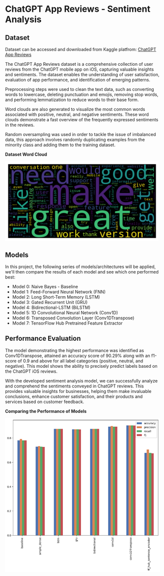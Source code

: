 # **ChatGPT App Reviews - Sentiment Analysis**

## **Dataset**

Dataset can be accessed and downloaded from Kaggle platfrom: [ChatGPT App Reviews](https://www.kaggle.com/datasets/saloni1712/chatgpt-app-reviews)

The ChatGPT App Reviews dataset is a comprehensive collection of user reviews from the ChatGPT mobile app on iOS, capturing valuable insights and sentiments. The dataset enables the understanding of user satisfaction, evaluation of app performance, and identification of emerging patterns.

Preprocessing steps were used to clean the text data, such as converting words to lowercase, deleting punctuation and emojis, removing stop words, and performing lemmatization to reduce words to their base form.

Word clouds are also generated to visualize the most common words associated with positive, neutral, and negative sentiments. These word clouds demonstrate a fast overview of the frequently expressed sentiments in the reviews.

Random oversampling was used in order to tackle the issue of imbalanced data, this approach involves randomly duplicating examples from the minority class and adding them to the training dataset.

**Dataset Word Cloud**

<img src="readme_images/word_cloud.png" width=500>

## **Models**

In this project, the following series of models/architectures will be applied, we'll then compare the results of each model and see which one performed best:

- Model 0: Naive Bayes - Baseline
- Model 1: Feed-Forward Neural Network (FNN)
- Model 2: Long Short-Term Memory (LSTM)
- Model 3: Gated Recurrent Unit (GRU)
- Model 4: Bidirectional-LSTM (BiLSTM)
- Model 5: 1D Convolutional Neural Network (Conv1D)
- Model 6: Transposed Convolution Layer (Conv1DTranspose)
- Model 7: TensorFlow Hub Pretrained Feature Extractor

## **Performance Evaluation**

The model demonstrating the highest performance was identified as Conv1DTranspose, attained an accuracy score of 90.29% along with an f1-score of 0.9 and above for all label categories (positive, neutral, and negative). This model shows the ability to precisely predict labels based on the ChatGPT iOS reviews.

With the developed sentiment analysis model, we can successfully analyze and comprehend the sentiments conveyed in ChatGPT reviews. This provides valuable insights for businesses, helping them make invaluable conclusions, enhance customer satisfaction, and their products and services based on customer feedback.

**Comparing the Performance of Models**

<img src="readme_images/performance_comp.png" width=700>